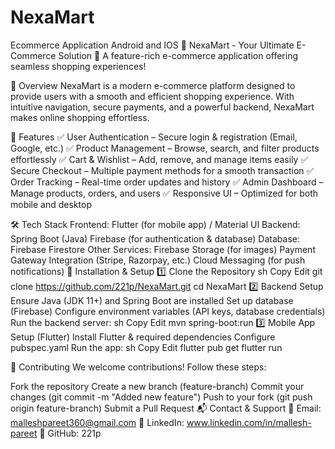 # NexaMart
Ecommerce Application Android and IOS
📌 NexaMart - Your Ultimate E-Commerce Solution
🚀 A feature-rich e-commerce application offering seamless shopping experiences!

📜 Overview
NexaMart is a modern e-commerce platform designed to provide users with a smooth and efficient shopping experience. With intuitive navigation, secure payments, and a powerful backend, NexaMart makes online shopping effortless.

🌟 Features
✅ User Authentication – Secure login & registration (Email, Google, etc.)
✅ Product Management – Browse, search, and filter products effortlessly
✅ Cart & Wishlist – Add, remove, and manage items easily
✅ Secure Checkout – Multiple payment methods for a smooth transaction
✅ Order Tracking – Real-time order updates and history
✅ Admin Dashboard – Manage products, orders, and users
✅ Responsive UI – Optimized for both mobile and desktop

🛠️ Tech Stack
Frontend:
Flutter (for mobile app) /
Material UI 
Backend:
Spring Boot (Java)
Firebase (for authentication & database)
Database:
Firebase Firestore 
Other Services:
Firebase Storage (for images)
Payment Gateway Integration (Stripe, Razorpay, etc.)
Cloud Messaging (for push notifications)
🔧 Installation & Setup
1️⃣ Clone the Repository
sh
Copy
Edit
git clone https://github.com/221p/NexaMart.git
cd NexaMart
2️⃣ Backend Setup
Ensure Java (JDK 11+) and Spring Boot are installed
Set up database (Firebase)
Configure environment variables (API keys, database credentials)
Run the backend server:
sh
Copy
Edit
mvn spring-boot:run
3️⃣ Mobile App Setup (Flutter)
Install Flutter & required dependencies
Configure pubspec.yaml
Run the app:
sh
Copy
Edit
flutter pub get
flutter run


🚀 Contributing
We welcome contributions! Follow these steps:

Fork the repository
Create a new branch (feature-branch)
Commit your changes (git commit -m "Added new feature")
Push to your fork (git push origin feature-branch)
Submit a Pull Request
📬 Contact & Support
🔹 Email: malleshpareet360@gmail.com
🔹 LinkedIn: www.linkedin.com/in/mallesh-pareet
🔹 GitHub: 221p 
